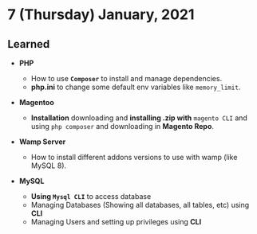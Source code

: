 # 7 (Thursday) January, 2021

## Learned

- **PHP**
  - How to use **`Composer`** to install and manage dependencies.  
  - **php.ini** to change some default env variables like `memory_limit`.  
  
- **Magentoo**
  - **Installation** downloading and **installing .zip with** `magento CLI` and using `php composer` and downloading in **Magento Repo**.  

- **Wamp Server**
  - How to install different addons versions to use with wamp (like MySQL 8).  
  
- **MySQL**
  - **Using `Mysql CLI`** to access database  
  - Managing Databases (Showing all databases, all tables, etc) using **CLI**  
  - Managing Users and setting up privileges using **CLI**  
  
